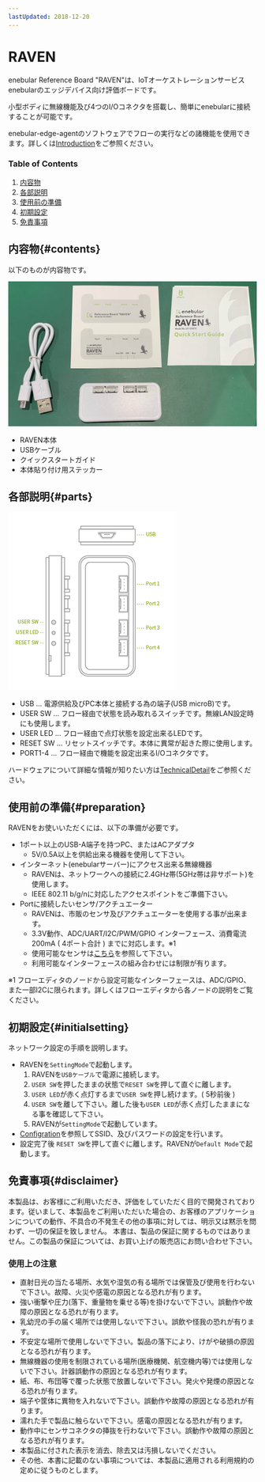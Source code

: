 ```yaml
---
lastUpdated: 2018-12-20
---
```


# RAVEN

enebular Reference Board "RAVEN"は、IoTオーケストレーションサービスenebularのエッジデバイス向け評価ボードです。 

小型ボディに無線機能及び4つのI/Oコネクタを搭載し、簡単にenebularに接続することが可能です。

enebular-edge-agentのソフトウェアでフローの実行などの諸機能を使用できます。詳しくは[Introduction](./../EnebularEdgeAgent/Introduction.md)をご参照ください。

### Table of Contents

1. [内容物](#contents)
1. [各部説明](#parts)
1. [使用前の準備](#preparation)
1. [初期設定](#initialsetting)
1. [免責事項](#disclaimer)

## 内容物{#contents}
以下のものが内容物です。

![RAVEN-package](./../../img/Board/RAVEN-package.jpg)

* RAVEN本体
* USBケーブル
* クイックスタートガイド
* 本体貼り付け用ステッカー

## 各部説明{#parts}

![RAVEN-parts](./../../img/Board/RAVEN-parts.png)

* USB … 電源供給及びPC本体と接続する為の端子(USB microB)です。
* USER SW … フロー経由で状態を読み取れるスイッチです。無線LAN設定時にも使用します。
* USER LED … フロー経由で点灯状態を設定出来るLEDです。
* RESET SW … リセットスイッチです。本体に異常が起きた際に使用します。
* PORT1-4 … フロー経由で機能を設定出来るI/Oコネクタです。

ハードウェアについて詳細な情報が知りたい方は[TechnicalDetail](./../Other/HWSpec-RAVEN.md)をご参照ください。

## 使用前の準備{#preparation}

RAVENをお使いいただくには、以下の準備が必要です。
* 1ポート以上のUSB-A端子を持つPC、またはACアダプタ
    * 5V/0.5A以上を供給出来る機器を使用して下さい。
* インターネット(enebularサーバー)にアクセス出来る無線機器
    * RAVENは、ネットワークへの接続に2.4GHz帯(5GHz帯は非サポート)を使用します。
    * IEEE 802.11 b/g/nに対応したアクセスポイントをご準備下さい。
* Portに接続したいセンサ/アクチュエーター
    * RAVENは、市販のセンサ及びアクチュエーターを使用する事が出来ます。  
    * 3.3V動作、ADC/UART/I2C/PWM/GPIO インターフェース、消費電流200mA ( 4ポート合計 ) までに対応します。※1  
    * 使用可能なセンサは[こちら](http://wiki.seeedstudio.com/Grove_System/)を参照して下さい。  
    * 利用可能なインターフェースの組み合わせには制限が有ります。  

※1 フローエディタのノードから設定可能なインターフェースは、ADC/GPIO、また一部I2Cに限られます。詳しくはフローエディタから各ノードの説明をご覧ください。

## 初期設定{#initialsetting}

ネットワーク設定の手順を説明します。

* RAVENを`SettingMode`で起動します。
    1. RAVENを`USBケーブル`で電源に接続します。
    1. `USER SW`を押したままの状態で`RESET SW`を押して直ぐに離します。
    1. `USER LED`が赤く点灯するまで`USER SW`を押し続けます。( 5秒前後 )
    1. `USER SW`を離して下さい。離した後も`USER LED`が赤く点灯したままになる事を確認して下さい。
    1. RAVENが`SettingMode`で起動しています。
* [Configration](./../EnebularEdgeAgent/Configuration.md)を参照してSSID、及びパスワードの設定を行います。
* 設定完了後 `RESET SW`を押して直ぐに離します。RAVENが`Default Mode`で起動します。

## 免責事項{#disclaimer}

本製品は、お客様にご利用いただき、評価をしていただく目的で開発されております。従いまして、本製品をご利用いただいた場合の、お客様のアプリケーションについての動作、不具合の不発生その他の事項に対しては、明示又は黙示を問わず、一切の保証を致しません。
本書は、製品の保証に関するものではありません。この製品の保証については、お買い上げの販売店にお問い合わせ下さい。

### 使用上の注意

- 直射日光の当たる場所、水気や湿気の有る場所では保管及び使用を行わないで下さい。故障、火災や感電の原因となる恐れが有ります。
- 強い衝撃や圧力(落下、重量物を乗せる等)を掛けないで下さい。誤動作や故障の原因となる恐れが有ります。
- 乳幼児の手の届く場所では使用しないで下さい。誤飲や怪我の恐れが有ります。
- 不安定な場所で使用しないで下さい。製品の落下により、けがや破損の原因となる恐れが有ります。
- 無線機器の使用を制限されている場所(医療機関、航空機内等)では使用しないで下さい。計器誤動作の原因となる恐れが有ります。
- 紙、布、布団等で覆った状態で放置しないで下さい。発火や発煙の原因となる恐れが有ります。
- 端子や筐体に異物を入れないで下さい。誤動作や故障の原因となる恐れが有ります。
- 濡れた手で製品に触らないで下さい。感電の原因となる恐れが有ります。
- 動作中にセンサコネクタの挿抜を行わないで下さい。誤動作や故障の原因となる恐れが有ります。
- 本製品に付された表示を消去、除去又は汚損しないでください。
- その他、本書に記載のない事項については、本製品に適用される利用規約の定めに従うものとします。